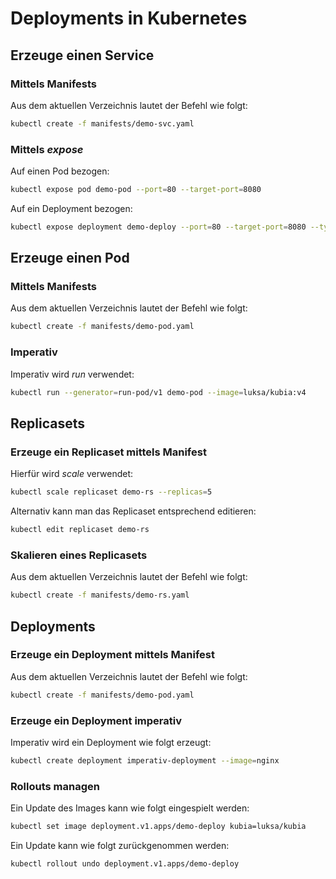 # Deployments in Kubernetes

## Erzeuge einen Service

### Mittels Manifests
Aus dem aktuellen Verzeichnis lautet der Befehl wie folgt:

```bash
kubectl create -f manifests/demo-svc.yaml
```

### Mittels *expose*

Auf einen Pod bezogen:

```bash
kubectl expose pod demo-pod --port=80 --target-port=8080 
```
Auf ein Deployment bezogen:

```bash
kubectl expose deployment demo-deploy --port=80 --target-port=8080 --type=NodePort
```

## Erzeuge einen Pod

### Mittels Manifests

Aus dem aktuellen Verzeichnis lautet der Befehl wie folgt:

```bash
kubectl create -f manifests/demo-pod.yaml
```

### Imperativ

Imperativ wird *run* verwendet:

```bash
kubectl run --generator=run-pod/v1 demo-pod --image=luksa/kubia:v4
```

## Replicasets

### Erzeuge ein Replicaset mittels Manifest

Hierfür wird *scale* verwendet:

```bash
kubectl scale replicaset demo-rs --replicas=5
```

Alternativ kann man das Replicaset entsprechend editieren:

```bash
kubectl edit replicaset demo-rs
```

### Skalieren eines Replicasets

Aus dem aktuellen Verzeichnis lautet der Befehl wie folgt:

```bash
kubectl create -f manifests/demo-rs.yaml
```

## Deployments

### Erzeuge ein Deployment mittels Manifest

Aus dem aktuellen Verzeichnis lautet der Befehl wie folgt:

```bash
kubectl create -f manifests/demo-pod.yaml
```

### Erzeuge ein Deployment imperativ

Imperativ wird ein Deployment wie folgt erzeugt:

```bash
kubectl create deployment imperativ-deployment --image=nginx
```

### Rollouts managen

Ein Update des Images kann wie folgt eingespielt werden:

```bash
kubectl set image deployment.v1.apps/demo-deploy kubia=luksa/kubia
```

Ein Update kann wie folgt zurückgenommen werden:

```bash
kubectl rollout undo deployment.v1.apps/demo-deploy
```